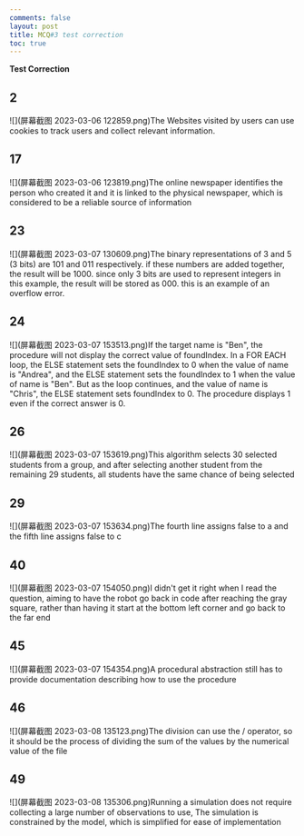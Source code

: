 ```yaml
---
comments: false
layout: post
title: MCQ#3 test correction
toc: true
---
```


**Test Correction**
## 2
![](屏幕截图 2023-03-06 122859.png)The Websites visited by users can use cookies to track users and collect relevant information.

## 17
![](屏幕截图 2023-03-06 123819.png)The online newspaper identifies the person who created it and it is linked to the physical newspaper, which is considered to be a reliable source of information

## 23
![](屏幕截图 2023-03-07 130609.png)The binary representations of 3 and 5 (3 bits) are 101 and 011 respectively. if these numbers are added together, the result will be 1000. since only 3 bits are used to represent integers in this example, the result will be stored as 000. this is an example of an overflow error.

## 24
![](屏幕截图 2023-03-07 153513.png)If the target name is "Ben", the procedure will not display the correct value of foundIndex. In a FOR EACH loop, the ELSE statement sets the foundIndex to 0 when the value of name is "Andrea", and the ELSE statement sets the foundIndex to 1 when the value of name is "Ben". But as the loop continues, and the value of name is "Chris", the ELSE statement sets foundIndex to 0. The procedure displays 1 even if the correct answer is 0.

## 26
![](屏幕截图 2023-03-07 153619.png)This algorithm selects 30 selected students from a group, and after selecting another student from the remaining 29 students, all students have the same chance of being selected

## 29
![](屏幕截图 2023-03-07 153634.png)The fourth line assigns false to a and the fifth line assigns false to c

## 40
![](屏幕截图 2023-03-07 154050.png)I didn't get it right when I read the question, aiming to have the robot go back in code after reaching the gray square, rather than having it start at the bottom left corner and go back to the far end

## 45
![](屏幕截图 2023-03-07 154354.png)A procedural abstraction still has to provide documentation describing how to use the procedure

## 46
![](屏幕截图 2023-03-08 135123.png)The division can use the / operator, so it should be the process of dividing the sum of the values by the numerical value of the file

## 49
![](屏幕截图 2023-03-08 135306.png)Running a simulation does not require collecting a large number of observations to use,
The simulation is constrained by the model, which is simplified for ease of implementation